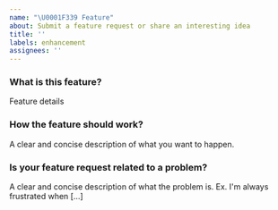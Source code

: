 ```yaml
---
name: "\U0001F339 Feature"
about: Submit a feature request or share an interesting idea
title: ''
labels: enhancement
assignees: ''
---
```


### What is this feature?

Feature details

### How the feature should work?

A clear and concise description of what you want to happen.

### Is your feature request related to a problem?

A clear and concise description of what the problem is. Ex. I'm always frustrated when [...]
